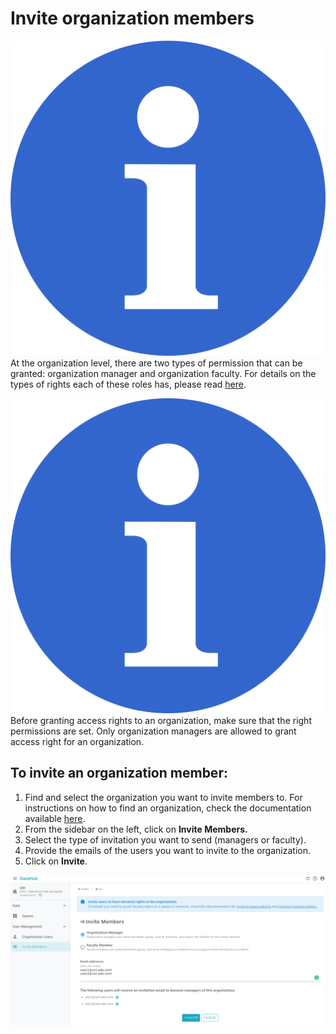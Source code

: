 # Invite organization members

![](../../.gitbook/assets/info_simple.svg.png)At the organization level, there are two types of permission that can be granted: organization manager and organization faculty. For details on the types of rights each of these roles has, please read [here](../../data-organization/organizations.md).

![](../../.gitbook/assets/info_simple.svg.png)Before granting access rights to an organization, make sure that the right permissions are set. Only organization managers are allowed to grant access right for an organization.

## **To invite an organization member:**

1. Find and select the organization you want to invite members to. For instructions on how to find an organization, check the documentation available [here](../find-objects-in-nuvolos/find-an-organization.md). 
2. From the sidebar on the left, click on **Invite Members.** 
3. Select the type of invitation you want to send \(managers or faculty\). 
4. Provide the emails of the users you want to invite to the organization. 
5. Click on **Invite**.

![](../../.gitbook/assets/screen-shot-2019-09-26-at-10.34.54-am.png)

